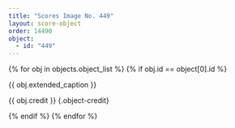 ```yaml
---
title: "Scores Image No. 449"
layout: score-object
order: 14490
object:
  - id: "449"
---
```


{% for obj in objects.object_list %}
{% if obj.id == object[0].id %}

{{ obj.extended_caption }}

{{ obj.credit }} {.object-credit}

{% endif %}
{% endfor %}
